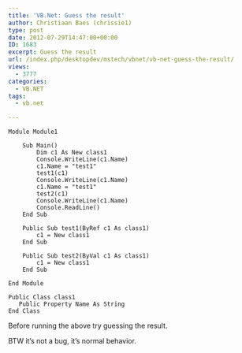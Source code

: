 ```yaml
---
title: 'VB.Net: Guess the result'
author: Christiaan Baes (chrissie1)
type: post
date: 2012-07-29T14:47:00+00:00
ID: 1683
excerpt: Guess the result
url: /index.php/desktopdev/mstech/vbnet/vb-net-guess-the-result/
views:
  - 3777
categories:
  - VB.NET
tags:
  - vb.net

---
```

```vbnet
Module Module1

    Sub Main()
        Dim c1 As New class1
        Console.WriteLine(c1.Name)
        c1.Name = "test1"
        test1(c1)
        Console.WriteLine(c1.Name)
        c1.Name = "test1"
        test2(c1)
        Console.WriteLine(c1.Name)
        Console.ReadLine()
    End Sub

    Public Sub test1(ByRef c1 As class1)
        c1 = New class1
    End Sub

    Public Sub test2(ByVal c1 As class1)
        c1 = New class1
    End Sub
    
End Module

Public Class class1
   Public Property Name As String
End Class
```
Before running the above try guessing the result. 

BTW it&#8217;s not a bug, it&#8217;s normal behavior.